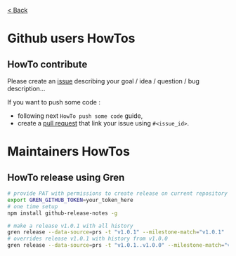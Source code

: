 [ < Back](../README.md)

# Github users HowTos

## HowTo contribute

Please create an [issue](https://github.com/boly38/dropbox-refresh-token/issues) describing your goal / idea / question / bug description...

If you want to push some code :
- following next `HowTo push some code` guide,
- create a [pull request](https://github.com/boly38/dropbox-refresh-token/pulls) that link your issue using `#<issue_id>`.


# Maintainers HowTos

## HowTo release using Gren

```bash
# provide PAT with permissions to create release on current repository
export GREN_GITHUB_TOKEN=your_token_here
# one time setup
npm install github-release-notes -g

# make a release v1.0.1 with all history
gren release --data-source=prs -t "v1.0.1" --milestone-match="v1.0.1"
# overrides release v1.0.1 with history from v1.0.0
gren release --data-source=prs -t "v1.0.1..v1.0.0" --milestone-match="v1.0.1" --override
```

